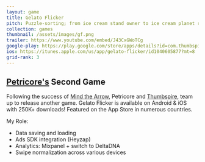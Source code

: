 ```yaml
---
layout: game
title: Gelato Flicker
pitch: Puzzle-sorting; from ice cream stand owner to ice cream planet ruler
collection: games
thumbnail: /assets/images/gf.png
trailer: https://www.youtube.com/embed/J43CxGWoTCg
google-play: https://play.google.com/store/apps/details?id=com.thumbspire.gelato&hl=en
ios: https://itunes.apple.com/us/app/gelato-flicker/id1040605877?mt=8
grid-rank: 3
---
```


## [Petricore's](http://petricoregames.com/) Second Game

Following the success of [Mind the Arrow](/games/mindthearrow), Petricore and [Thumbspire](https://www.thumbspire.com/), team up to release another game. Gelato Flicker is available on Android & iOS with 250K+ downloads! Featured on the App Store in numerous countries.

My Role:
- Data saving and loading
- Ads SDK integration (Heyzap)
- Analytics: Mixpanel + switch to DeltaDNA
- Swipe normalization across various devices
